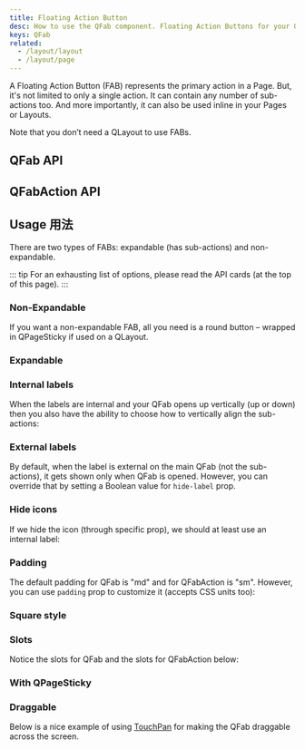 ```yaml
---
title: Floating Action Button
desc: How to use the QFab component. Floating Action Buttons for your Quasar app.
keys: QFab
related:
  - /layout/layout
  - /layout/page
---
```


A Floating Action Button (FAB) represents the primary action in a Page. But, it's not limited to only a single action. It can contain any number of sub-actions too. And more importantly, it can also be used inline in your Pages or Layouts.

Note that you don’t need a QLayout to use FABs.

## QFab API

<doc-api file="QFab" />

## QFabAction API

<doc-api file="QFabAction" />

## Usage 用法
There are two types of FABs: expandable (has sub-actions) and non-expandable.

::: tip
For an exhausting list of options, please read the API cards (at the top of this page).
:::

### Non-Expandable
If you want a non-expandable FAB, all you need is a round button – wrapped in QPageSticky if used on a QLayout.

<doc-example title="Non expandable" file="QFab/NonExpandable" />

### Expandable

<doc-example title="Expandable" file="QFab/Expandable" />

### Internal labels

<doc-example title="Internal label" file="QFab/InternalLabel" />

<doc-example title="Toggling internal label" file="QFab/InternalLabelToggling" />

When the labels are internal and your QFab opens up vertically (up or down) then you also have the ability to choose how to vertically align the sub-actions:

<doc-example title="Vertical actions alignment" file="QFab/VerticalActionsAlignment" />

### External labels

By default, when the label is external on the main QFab (not the sub-actions), it gets shown only when QFab is opened. However, you can override that by setting a Boolean value for `hide-label` prop.

<doc-example title="External label" file="QFab/ExternalLabel" />

<doc-example title="Custom styled external label" file="QFab/ExternalLabelStyled" />

<doc-example title="Toggling external label" file="QFab/ExternalLabelToggling" />

### Hide icons

If we hide the icon (through specific prop), we should at least use an internal label:

<doc-example title="Hide icon" file="QFab/HideIcon" />

### Padding

The default padding for QFab is "md" and for QFabAction is "sm". However, you can use `padding` prop to customize it (accepts CSS units too):

<doc-example title="Playing with padding" file="QFab/Padding" />

### Square style

<doc-example title="Square style" file="QFab/SquareStyle" />

### Slots <q-badge align="top" color="brand-primary" label="v2.4+" />

Notice the slots for QFab and the slots for QFabAction below:

<doc-example title="Slots: icon, active-icon and label" file="QFab/FabSlots" />

### With QPageSticky

<doc-example title="With QPageSticky" file="QFab/PageSticky" />

### Draggable

Below is a nice example of using [TouchPan](/vue-directives/touch-pan) for making the QFab draggable across the screen.

<doc-example title="Draggable" file="QFab/Draggable" />
